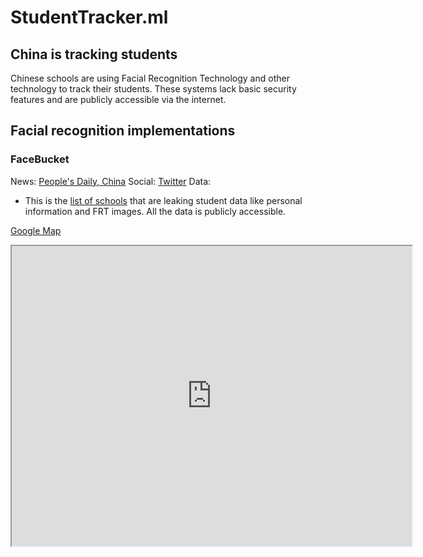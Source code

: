 # StudentTracker.ml

## China is tracking students
Chinese schools are using Facial Recognition Technology and other technology to track their students.
These systems lack basic security features and are publicly accessible via the internet.
 
## Facial recognition implementations

### FaceBucket

News: [People's Daily, China](https://twitter.com/PDChina/status/1080728488825434112)
Social: [Twitter](https://twitter.com/0xDUDE/status/1216035348108713984)
Data:
  * This is the [list of schools](https://github.com/cookiemonster/China_Student_tracking/blob/master/FaceBucket-schools) that are leaking student data like personal information and FRT images. All the data is publicly accessible.

[Google Map](https://drive.google.com/open?id=1VdWG_yFtF5C_Fh9YvLKipQ7URahyclbS&usp=sharing)
<iframe src="https://www.google.com/maps/d/u/2/embed?mid=1VdWG_yFtF5C_Fh9YvLKipQ7URahyclbS" width="640" height="480"></iframe>
  
  
